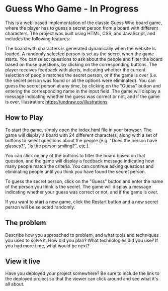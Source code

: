 # Guess Who Game - In Progress

This is a web-based implementation of the classic Guess Who board game, where the player has to guess a secret person from a board with different characters. 
The project was built using HTML, CSS, and JavaScript, and includes the following features:

The board with characters is generated dynamically when the website is loaded.
A randomly selected person is set as the secret when the game starts.
You can select questions to ask about the people and filter the board based on those questions, by clicking on the corresponding buttons.
The player receives feedback with alerts, indicating whether the current selection of people matches the secret person, or if the game is over (i.e. the secret person was found or all the options were eliminated).
You can guess the secret person at any time, by clicking on the "Guess" button and entering the corresponding name in the input field. The game will display a message indicating whether the guess was correct or not, and if the game is over.
Illustration: https://undraw.co/illustrations

## How to Play
To start the game, simply open the index.html file in your browser. The game will display a board with 24 different characters, along with a set of buttons to select questions about the people (e.g. "Does the person have glasses?", "Is the person smiling?", etc.).

You can click on any of the buttons to filter the board based on that question, and the game will display a feedback message indicating how many people match the criteria. You can continue asking questions and eliminating people until you think you have found the secret person.

To guess the secret person, click on the "Guess" button and enter the name of the person you think is the secret. The game will display a message indicating whether your guess was correct or not, and if the game is over.

If you want to start a new game, click the Restart button and a new secret person will be selected randomly.

## The problem

Describe how you approached to problem, and what tools and techniques you used to solve it. How did you plan? What technologies did you use? If you had more time, what would be next?

## View it live

Have you deployed your project somewhere? Be sure to include the link to the deployed project so that the viewer can click around and see what it's all about.
